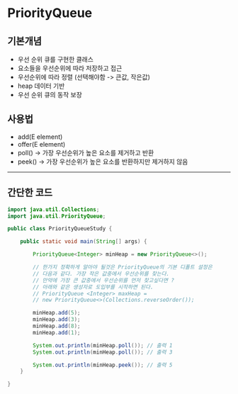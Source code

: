 # PriorityQueue

## 기본개념
- 우선 순위 큐를 구현한 클래스
- 요소들을 우선순위에 따라 저장하고 접근
- 우선순위에 따라 정렬 (선택해야함 -> 큰값, 작은값)
- heap 데이터 기반
- 우선 순위 큐의 동작 보장

## 사용법
- add(E element)
- offer(E element)
- poll() -> 가장 우선순위가 높은 요소를 제거하고 반환
- peek() -> 가장 우선순위가 높은 요소를 반환하지만 제거하지 않음

---

## 간단한 코드
```java
import java.util.Collections;
import java.util.PriorityQueue;

public class PriorityQueueStudy {

    public static void main(String[] args) {

        PriorityQueue<Integer> minHeap = new PriorityQueue<>();

        // 한가지 정확하게 알아야 될것은 PriorityQueue의 기본 디폴트 설정은
        // 다음과 같다. 가장 작은 값중에서 우선순위를 찾는다.
        // 만약에 가장 큰 값중에서 우선순위를 먼저 찾고싶다면 ?
        // 아래와 같은 생성자로 도입부를 시작하면 된다.
        // PriorityQueue <Integer> maxHeap = 
        // new PriorityQueue<>(Collections.reverseOrder());

        minHeap.add(5);
        minHeap.add(3);
        minHeap.add(8);
        minHeap.add(1);

        System.out.println(minHeap.poll()); // 출력 1
        System.out.println(minHeap.poll()); // 출력 3

        System.out.println(minHeap.peek()); // 출력 5
    }

}


```